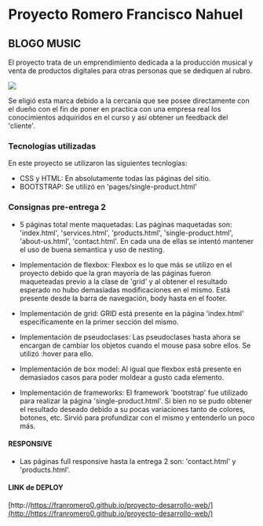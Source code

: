 # Proyecto Romero Francisco Nahuel
## BLOGO MUSIC
El proyecto trata de un emprendimiento dedicada a la producción musical y venta de productos digitales para otras personas que se dediquen al rubro.

![](https://i.ibb.co/yPRFD7b/logo-blogo.jpg)

Se eligió esta marca debido a la cercanía que see posee directamente con el dueño con el fin de poner en practica con una empresa real los conocimientos adquiridos en el curso y así obtener un feedback del 'cliente'.

### Tecnologías utilizadas
En este proyecto se utilizaron las siguientes tecnlogías:
- CSS y HTML: En absolutamente todas las páginas del sitio.
- BOOTSTRAP: Se utilizó en 'pages/single-product.html'

### Consignas pre-entrega 2
- 5 páginas total mente maquetadas: Las páginas maquetadas son: 'index.html', 'services.html', 'products.html', 'single-product.html', 'about-us.html', 'contact.html'. En cada una de ellas se intentó mantener el uso de buena semantica y uso de nesting.

- Implementación de flexbox: Flexbox es lo que más se utilizo en el proyecto debido que la gran mayoría de las páginas fueron maqueteadas previo a la clase de 'grid' y al obtener el resultado esperado no hubo demasiadas modificaciones en el mismo. Está presente desde la barra de navegación, body hasta en el footer.

- Implementación de grid: GRID está presente en la página 'index.html' específicamente en la primer sección del mismo.

- Implementación de pseudoclases: Las pseudoclases hasta ahora se encargan de cambiar los objetos cuando el mouse pasa sobre ellos. Se utilizó :hover para ello.

- Implementación de box model: Al igual que flexbox está presente en demasiados casos para poder moldear a gusto cada elemento.

- Implementación de frameworks: El framework 'bootstrap' fue utilizado para realizar la página 'single-product.html'. Si bien no se pudo obtener el resultado deseado debido a su pocas variaciones tanto de colores, botones, etc. Sirvió para profundizar con el mismo y entenderlo un poco más.

#### RESPONSIVE
- Las páginas full responsive hasta la entrega 2 son: 'contact.html' y 'products.html'.

#### LINK de DEPLOY
[http://https://franromero0.github.io/proyecto-desarrollo-web/](http://https://franromero0.github.io/proyecto-desarrollo-web/)




